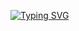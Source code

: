 <a href="https://git.io/typing-svg"><img src="https://readme-typing-svg.demolab.com?font=Fira+Code&pause=1000&width=435&lines=EliDevOsDM" alt="Typing SVG" /></a>
